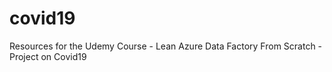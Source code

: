 # covid19
Resources for the Udemy Course - Lean Azure Data Factory From Scratch - Project on Covid19
